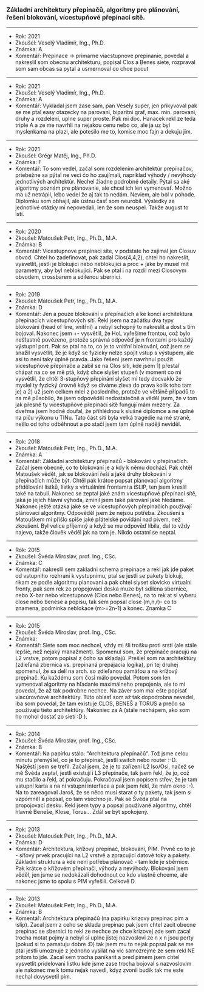 ### Základní architektury přepínačů, algoritmy pro plánování, řešení blokování, vícestupňové přepínací sítě.

----------------------------------------

- Rok: 2021
- Zkoušel: Veselý Vladimír, Ing., Ph.D.
- Známka: A
- Komentář: Prepinace -> primarne viacstupnove prepinanie, povedal a nakreslil som obecnu architekturu, popisal Clos a Benes siete, rozpraval som sam obcas sa pytal a usmernoval co chce pocut

----------------------------------------

- Rok: 2021
- Zkoušel: Veselý Vladimír, Ing., Ph.D.
- Známka: A
- Komentář: Vykladal jsem zase sam, pan Vesely super, jen prikyvoval pak se me ptal easy otazecky na parovani, biparitni graf, max. min. parovani, druhy a rozdeleni, uplne super proste. Pak mi doc. Hanacek rekl ze teda triple A a ze me navrhli na nejakou cenu nebo co, ale ja uz byl myslenkama na plazi, ale potesilo me to, komise moc fajn a dekuju jim.

----------------------------------------

- Rok: 2021
- Zkoušel: Grégr Matěj, Ing., Ph.D.
- Známka: F
- Komentář: To som vedel, začal som rozdelením architektúr prepínačov, priebežne sa pýtal ne veci čo ho zaujímali, napríklad výhody / nevýhody jednotlivých architektúr. Nechel žiadne podrobné detaily. Pýtal sa aké algoritmy poznám pre plánovanie, ale chcel ich len vymenovať. Možno ma už netrápil, lebo vedel že aj tak to nedám. Neviem, ale bol v pohode. Diplomku som obhajil, ale ústnu časť som neurobil. Výsledky za jednotlivé otázky mi nepovedali, len že som neuspel. Takže august to istí.

----------------------------------------

- Rok: 2020
- Zkoušel: Matoušek Petr, Ing., Ph.D., M.A.
- Známka: B
- Komentář: Vicestupnove prepinaci site, v podstate ho zajimal jen Closuv obvod. Chtel ho zadefinovat, pak zadal Clos(4,4,2), chtel ho nakreslit, vysvetlit, jestli je blokujici nebo neblokujici a proc + jake by musel mit parametry, aby byl neblokujici. Pak se ptal i na rozdil mezi Closovym obvodem, crossbarem a sdilenou sbernici.

----------------------------------------

- Rok: 2019
- Zkoušel: Matoušek Petr, Ing., Ph.D., M.A.
- Známka: D
- Komentář: Jen a pouze blokování v přepínačích a ke konci architektura přepínacích vícestupňových sítí. Řekl jsem na začátku dva typy blokování (head of line, vnitřní) a nebyl schopný to nakreslit a dost s tím bojoval. Nakonec jsem +- vysvětlil, že HoL vyřešíme frontou, což bylo nešťastně povězeno, protože správná odpověď je n frontami pro každý výstupní port. Pak se ptal na to, co je to vnitřní blokování, což jsem se snažil vysvětlit, že je když se fyzicky nelze spojit vstup s výstupem, ale asi to není taky úplně pravda. Jako řešení jsem navrhnul použít vícestupňové přepínače a zabil se na Clos síti, kde jsem 1) přestal chápat na co se mě ptá, když chce slyšet stupeň (v moment co mi vysvětlil, že chtěl 3-stupňový přepínání slyšet mi tedy docvaklo že myslel ty fyzický úrovně když se díváme zleva do prava kolik toho tam je) a 2) už jsem celkem mlel z posledního, protože ve většině případů to na mě působilo, že jsem odpověděl nedostatečně a věděl jsem, že v tom jak přesně ty vícestupňové přepínací sítě fungují mám mezery. Za dveřma jsem hodně doufal, že přihlédnou k slušné diplomce a ne úplně na píču výkonu u TINu. Tato část sítí byla velká tragédie na mé straně, nešlo od toho odběhnout a po stačí jsem tam úplně naději neviděl.

----------------------------------------

- Rok: 2018
- Zkoušel: Matoušek Petr, Ing., Ph.D., M.A.
- Známka: A
- Komentář: Základní architektury přepínačů - blokování v přepínačích. Začal jsem obecně, co to blokování je a kdy k němu dochází. Pak chtěl Matoušek vědět, jak se blokování řeší a jaké druhy blokování v přepínačích může být. Chtěl pak krátce popsat plánovací algoritmy přidělování lístků, lístky s virtuálními frontami a iSLIP, ten jsem kreslil také na tabuli. Nakonec se zeptal jaké znám vícestupňové přepínací sítě, jaká je jejich hlavní výhoda, zmínil jsem také párování jaké hledáme. Nakonec ještě otázka jaké se ve vícestupňových přepínačích používají plánovací algoritmy. Odpověděl jsem že nejsou potřeba. Zkoušení s Matouškem mi přišlo spíše jaké přátelské povídání nad pivem, než zkoušení. Byl velice příjemný a když se mu odpověď líbila, dal to vždy najevo, takže člověk věděl jak na tom je. Nikdo ostatní se neptal.

----------------------------------------

- Rok: 2015
- Zkoušel: Švéda Miroslav, prof. Ing., CSc.
- Známka: C
- Komentář: nakreslil sem zakladni schema prepinace a rekl jak jde paket od vstupniho rozhrani k vystupnimu, ptal se jestli se pakety blokuji, rikam ze podle algoritmu planovani a pak chtel slyset slovicko virtualni fronty, pak sem rek ze propojovaci deska muze byt sdilena sbernice, nebo X-bar nebo vícestupnové (Clos nebo Benes), na to rek at si vyberu close nebo benese a popisu, tak sem popsal close (m,n,r)- co to znamena, podminka neblokace (m>=2n-1) a konec. Znamka C

----------------------------------------

- Rok: 2015
- Zkoušel: Švéda Miroslav, prof. Ing., CSc.
- Známka:
- Komentář: Siete som moc nechcel, vždy mi šli trošku proti srsti (ale stále lepšie, než nejaký manažment). Spomenul som, že prepínače pracujú na L2 vrstve, potom popísal z čoho sa skladajú. Prešiel som na architektúry (zdieľaná zbernica vs. prepínaná prepájacia logika), pri tej druhej spomenul, že sa delí na arch. so zdieľanou pamäťou a na krížový prepínač. Ku každému som čosi málo povedal. Potom som len vymenoval algoritmy na hľadanie maximálneho prepojenia, ale to mi povedal, že až tak podrobne nechce. Na záver som mal ešte popísať viacúrovňové architektúry. Túto oblasť som až tak dopodrobna nevedel, iba som povedal, že tam existuje CLOS, BENEŠ a TORUS a prečo sa používajú tieto architektúry. Nakoniec za A (stále nechápem, ako som ho mohol dostať zo sietí :D ).

----------------------------------------

- Rok: 2014
- Zkoušel: Švéda Miroslav, prof. Ing., CSc.
- Známka: B
- Komentář: Na papírku stálo: "Architektura přepínačů". Tož jsme celou minutu přemýšlel, co je to přepínač, jestli switch nebo router :-D. Naštěstí jsem se trefil. Začal jsem, že je to zařízení L2 Iso/Osi, načež se mě Švéda zeptal, jestli existují i L3 přepínače, tak jsem řekl, že jo, což mu stačilo a řekl, ať pokračuju. Pokračoval jsem popisem střev, že je tam vstupní karta a na ní vstupní interface a pak jsem řekl, že mám okno :-). Na to zareagoval Jaroš, že se něco musí starat o ty pakety, tak jsem si vzpomněl a popsal, co tam všechno je. Pak se Švéda ptal na propojovací desku. Řekl jsem typy a popsal používané algoritmy, chtěl hlavně Beneše, Klose, Torus... Zdál se být spokojený.

----------------------------------------

- Rok: 2013
- Zkoušel: Matoušek Petr, Ing., Ph.D., M.A.
- Známka: D
- Komentář: Architektura, křížový přepínač, blokování, PIM. Prvně co to je - síťový prvek pracujíci na L2 vrstvě a zpracující datové toky a pakety. Základní struktura a kde není potřeba plánovač - tam kde je sběrnice. Pak krátce o křížovém přepínači, výhody a nevýhody. Blokování jsem věděl, jen jsme se nedokázali dohodnout co kdo vlastně chceme, ale nakonec jsme to spolu s PIM vyřešili. Celkově D.

----------------------------------------

- Rok: 2013
- Zkoušel: Matoušek Petr, Ing., Ph.D., M.A.
- Známka: B
- Komentář: Architektura přepínačů (na papirku krizovy prepinac pim a islip). Zacal jsem z ceho se sklada prepinac pak jsem chtel zacit obecne prepinac se sbernici to rekl ze nechce ze chce krizovej zde sem zacal trocha motat pojmy a nebyl si uplne jistej nazvoslovi ze n x n jsou porty (pokud si to pamatuju dobre :D) tak jsem mu to nejak popsal pak se me ptal jestli umoznuje z jednoho vysilat na vic samozrejme ze sem rekl NE pritom to jde. Zacal sem trocha panikarit a pred pimem jsem chtel vysvetlit pridelovani listku kde jsme zase trocha bojoval s nazvoslovim ale nakonec me k tomu nejak navedl, kdyz zvonil budik tak me este nechal dovysvetil pim.

----------------------------------------

